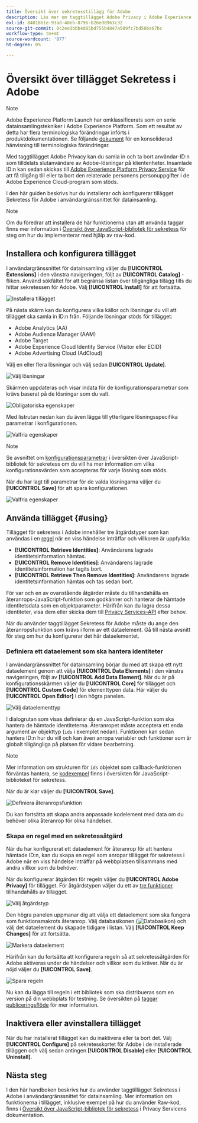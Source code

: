 ```yaml
---
title: Översikt över sekretesstillägg för Adobe
description: Läs mer om taggtillägget Adobe Privacy i Adobe Experience Platform.
exl-id: 8401861e-93ad-48eb-8796-b26ed8963c32
source-git-commit: 0c2ee3bbb4d85bd755b4847a509fc7bd50ba67bc
workflow-type: tm+mt
source-wordcount: '877'
ht-degree: 0%

---
```


# Översikt över tillägget Sekretess i Adobe

>[!NOTE]
>
>Adobe Experience Platform Launch har omklassificerats som en serie datainsamlingstekniker i Adobe Experience Platform. Som ett resultat av detta har flera terminologiska förändringar införts i produktdokumentationen. Se följande [dokument](../../../term-updates.md) för en konsoliderad hänvisning till terminologiska förändringar.

Med taggtillägget Adobe Privacy kan du samla in och ta bort användar-ID:n som tilldelats slutanvändare av Adobe-lösningar på klientenheter. Insamlade ID:n kan sedan skickas till [Adobe Experience Platform Privacy Service](../../../../privacy-service/home.md) för att få tillgång till eller ta bort den relaterade personens personuppgifter i de Adobe Experience Cloud-program som stöds.

I den här guiden beskrivs hur du installerar och konfigurerar tillägget Sekretess för Adobe i användargränssnittet för datainsamling.

>[!NOTE]
>
>Om du föredrar att installera de här funktionerna utan att använda taggar finns mer information i [Översikt över JavaScript-bibliotek för sekretess](../../../../privacy-service/js-library.md) för steg om hur du implementerar med hjälp av raw-kod.

## Installera och konfigurera tillägget

I användargränssnittet för datainsamling väljer du **[!UICONTROL Extensions]** i den vänstra navigeringen, följt av **[!UICONTROL Catalog]** -fliken. Använd sökfältet för att begränsa listan över tillgängliga tillägg tills du hittar sekretessen för Adobe. Välj **[!UICONTROL Install]** för att fortsätta.

![Installera tillägget](../../../images/extensions/privacy/install.png)

På nästa skärm kan du konfigurera vilka källor och lösningar du vill att tillägget ska samla in ID:n från. Följande lösningar stöds för tillägget:

* Adobe Analytics (AA)
* Adobe Audience Manager (AAM)
* Adobe Target
* Adobe Experience Cloud Identity Service (Visitor eller ECID)
* Adobe Advertising Cloud (AdCloud)

Välj en eller flera lösningar och välj sedan **[!UICONTROL Update]**.

![Välj lösningar](../../../images/extensions/privacy/select-solutions.png)

Skärmen uppdateras och visar indata för de konfigurationsparametrar som krävs baserat på de lösningar som du valt.

![Obligatoriska egenskaper](../../../images/extensions/privacy/required-properties.png)

Med listrutan nedan kan du även lägga till ytterligare lösningsspecifika parametrar i konfigurationen.

![Valfria egenskaper](../../../images/extensions/privacy/optional-properties.png)

>[!NOTE]
>
>Se avsnittet om [konfigurationsparametrar](../../../../privacy-service/js-library.md#config-params) i översikten över JavaScript-bibliotek för sekretess om du vill ha mer information om vilka konfigurationsvärden som accepteras för varje lösning som stöds.

När du har lagt till parametrar för de valda lösningarna väljer du **[!UICONTROL Save]** för att spara konfigurationen.

![Valfria egenskaper](../../../images/extensions/privacy/save-config.png)

## Använda tillägget {#using}

Tillägget för sekretess i Adobe innehåller tre åtgärdstyper som kan användas i en [regel](../../../ui/managing-resources/rules.md) när en viss händelse inträffar och villkoren är uppfyllda:

* **[!UICONTROL Retrieve Identities]**: Användarens lagrade identitetsinformation hämtas.
* **[!UICONTROL Remove Identities]**: Användarens lagrade identitetsinformation har tagits bort.
* **[!UICONTROL Retrieve Then Remove Identities]**: Användarens lagrade identitetsinformation hämtas och tas sedan bort.

För var och en av ovanstående åtgärder måste du tillhandahålla en återanrops-JavaScript-funktion som godkänner och hanterar de hämtade identitetsdata som en objektparameter. Härifrån kan du lagra dessa identiteter, visa dem eller skicka dem till [Privacy Services-API](../../../../privacy-service/api/overview.md) efter behov.

När du använder taggtillägget Sekretess för Adobe måste du ange den återanropsfunktion som krävs i form av ett dataelement. Gå till nästa avsnitt för steg om hur du konfigurerar det här dataelementet.

### Definiera ett dataelement som ska hantera identiteter

I användargränssnittet för datainsamling börjar du med att skapa ett nytt dataelement genom att välja **[!UICONTROL Data Elements]** i den vänstra navigeringen, följt av **[!UICONTROL Add Data Element]**. När du är på konfigurationsskärmen väljer du **[!UICONTROL Core]** för tillägget och **[!UICONTROL Custom Code]** för elementtypen data. Här väljer du **[!UICONTROL Open Editor]** i den högra panelen.

![Välj dataelementtyp](../../../images/extensions/privacy/data-element-type.png)

I dialogrutan som visas definierar du en JavaScript-funktion som ska hantera de hämtade identiteterna. Återanropet måste acceptera ett enda argument av objekttyp (`ids` i exemplet nedan). Funktionen kan sedan hantera ID:n hur du vill och kan även anropa variabler och funktioner som är globalt tillgängliga på platsen för vidare bearbetning.

>[!NOTE]
>
>Mer information om strukturen för `ids` objektet som callback-funktionen förväntas hantera, se [kodexempel](../../../../privacy-service/js-library.md#samples) finns i översikten för JavaScript-biblioteket för sekretess.

När du är klar väljer du **[!UICONTROL Save]**.

![Definiera återanropsfunktion](../../../images/extensions/privacy/define-custom-code.png)

Du kan fortsätta att skapa andra anpassade kodelement med data om du behöver olika återanrop för olika händelser.

### Skapa en regel med en sekretessåtgärd

När du har konfigurerat ett dataelement för återanrop för att hantera hämtade ID:n, kan du skapa en regel som anropar tillägget för sekretess i Adobe när en viss händelse inträffar på webbplatsen tillsammans med andra villkor som du behöver.

När du konfigurerar åtgärden för regeln väljer du **[!UICONTROL Adobe Privacy]** för tillägget. För åtgärdstypen väljer du ett av [tre funktioner](#using) tillhandahålls av tillägget.

![Välj åtgärdstyp](../../../images/extensions/privacy/action-type.png)

Den högra panelen uppmanar dig att välja ett dataelement som ska fungera som funktionsmakrots återanrop. Välj databasikonen (![Databasikon](../../../images/extensions/privacy/database.png)) och välj det dataelement du skapade tidigare i listan. Välj **[!UICONTROL Keep Changes]** för att fortsätta.

![Markera dataelement](../../../images/extensions/privacy/add-data-element.png)

Härifrån kan du fortsätta att konfigurera regeln så att sekretessåtgärden för Adobe aktiveras under de händelser och villkor som du kräver. När du är nöjd väljer du **[!UICONTROL Save]**.

![Spara regeln](../../../images/extensions/privacy/save-rule.png)

Nu kan du lägga till regeln i ett bibliotek som ska distribueras som en version på din webbplats för testning. Se översikten på [taggar publiceringsflöde](../../../ui/publishing/overview.md) för mer information.

## Inaktivera eller avinstallera tillägget

När du har installerat tillägget kan du inaktivera eller ta bort det. Välj **[!UICONTROL Configure]** på sekretesskortet för Adobe i de installerade tilläggen och välj sedan antingen **[!UICONTROL Disable]** eller **[!UICONTROL Uninstall]**.

## Nästa steg

I den här handboken beskrivs hur du använder taggtillägget Sekretess i Adobe i användargränssnittet för datainsamling. Mer information om funktionerna i tillägget, inklusive exempel på hur du använder Raw-kod, finns i [Översikt över JavaScript-bibliotek för sekretess](../../../../privacy-service/js-library.md) i Privacy Servicens dokumentation.
